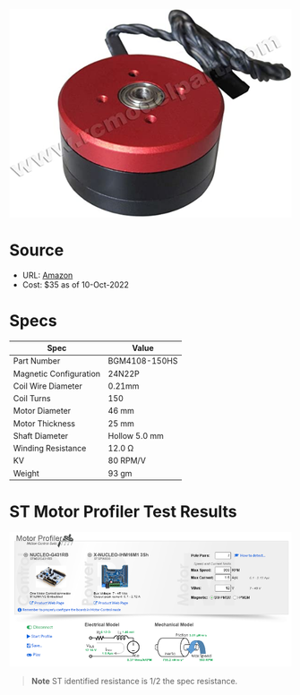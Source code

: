 
![image](image.jpg)

# Source
* URL: [Amazon](https://www.amazon.com/gp/product/B00YEGVOII/ref=ppx_yo_dt_b_search_asin_title)
* Cost: $35 as of 10-Oct-2022

# Specs

| Spec | Value |
| ---- | --- |
| Part Number | BGM4108-150HS |
| Magnetic Configuration | 24N22P |
| Coil Wire Diameter | 0.21mm |
| Coil Turns | 150 |
| Motor Diameter | 46 mm |
| Motor Thickness | 25 mm |
| Shaft Diameter | Hollow 5.0 mm |
| Winding Resistance |12.0 Ω |
| KV | 80 RPM/V |
| Weight | 93 gm |

# ST Motor Profiler Test Results

![Profiler Results](st-motor-profiler-results.PNG)

> **Note**
> ST identified resistance is 1/2 the spec resistance.